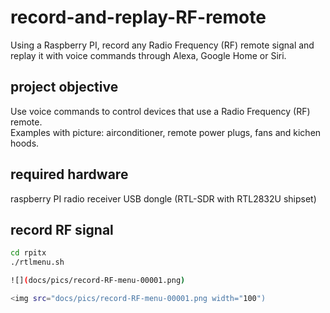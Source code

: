 # record-and-replay-RF-remote
Using a Raspberry PI, record any Radio Frequency (RF) remote signal and replay it with voice commands through Alexa, Google Home or Siri.  

## project objective

Use voice commands to control devices that use a Radio Frequency (RF) remote.   
Examples with picture: airconditioner, remote power plugs, fans and kichen hoods. 

## required hardware

raspberry PI
radio receiver USB dongle (RTL-SDR with RTL2832U shipset)

## record RF signal 
```bash
cd rpitx
./rtlmenu.sh

![](docs/pics/record-RF-menu-00001.png)

<img src="docs/pics/record-RF-menu-00001.png width="100")
